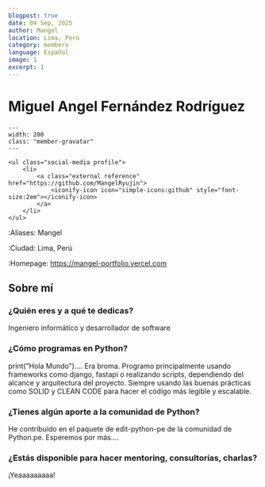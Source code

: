 ```yaml
---
blogpost: true
date: 04 Sep, 2025
author: Mangel
location: Lima, Perú
category: members
language: Español
image: 1
excerpt: 1
---
```


# Miguel Angel Fernández Rodríguez

```{gravatar} mangelryujin@gmail.com
---
width: 200
class: "member-gravatar"
---
```

```{raw} html
<ul class="social-media profile">
    <li>
        <a class="external reference" href="https://github.com/MangelRyujin">
            <iconify-icon icon="simple-icons:github" style="font-size:2em"></iconify-icon>
        </a>
    </li>
</ul>
```

:Aliases: Mangel

:Ciudad: Lima, Perú

:Homepage: https://mangel-portfolio.vercel.com

## Sobre mí

### ¿Quién eres y a qué te dedicas?

Ingeniero informático y desarrollador de software

### ¿Cómo programas en Python?

print("Hola Mundo").... Era broma. Programo principalmente usando frameworks como django, fastapi o realizando scripts, dependiendo del alcance y arquitectura del proyecto. Siempre usando las buenas prácticas como SOLID y CLEAN CODE para hacer el código más legible y escalable.

### ¿Tienes algún aporte a la comunidad de Python?

He contribuido en el paquete de edit-python-pe de la comunidad de Python.pe. Esperemos por más....

### ¿Estás disponible para hacer mentoring, consultorías, charlas?

¡Yeaaaaaaaaa!
